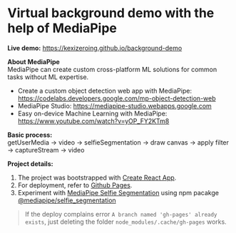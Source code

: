 # Virtual background demo with the help of MediaPipe

**Live demo:** https://kexizeroing.github.io/background-demo

**About MediaPipe**  
MediaPipe can create custom cross-platform ML solutions for common tasks without ML expertise.

- Create a custom object detection web app with MediaPipe: https://codelabs.developers.google.com/mp-object-detection-web
- MediaPipe Studio: https://mediapipe-studio.webapps.google.com
- Easy on-device Machine Learning with MediaPipe: https://www.youtube.com/watch?v=yOP_FY2KTm8

**Basic process:**  
getUserMedia -> video -> selfieSegmentation -> draw canvas -> apply filter -> captureStream -> video

**Project details:**  
1. The project was bootstrapped with [Create React App](https://github.com/facebook/create-react-app).
2. For deployment, refer to [Github Pages](https://create-react-app.dev/docs/deployment/#github-pages).
3. Experiment with [MediaPipe Selfie Segmentation](https://google.github.io/mediapipe/solutions/selfie_segmentation.html) using npm pacakge [@mediapipe/selfie_segmentation](https://www.npmjs.com/package/@mediapipe/selfie_segmentation)

> If the deploy complains error `A branch named 'gh-pages' already exists`, just deleting the folder `node_modules/.cache/gh-pages` works.
